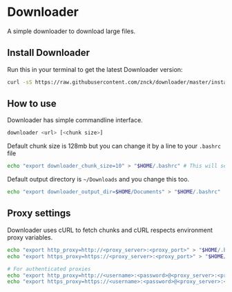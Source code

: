 Downloader
==========

A simple downloader to download large files.


## Install Downloader

Run this in your terminal to get the latest Downloader version:
```bash
curl -sS https://raw.githubusercontent.com/znck/downloader/master/install.sh | sudo bash
```

## How to use

Downloader has simple commandline interface.

```bash
downloader <url> [<chunk size>]
```	

Default chunk size is 128mb but you can change it by a line to your `.bashrc` file

```bash
echo "export downloader_chunk_size=10" > "$HOME/.bashrc" # This will set chunk size to 10mb.
```
Default output directory is `~/Downloads` and you change this too.

```bash
echo "export downloader_output_dir=$HOME/Documents" > "$HOME/.bashrc"
```

## Proxy settings
Downloader uses cURL to fetch chunks and cURL respects environment proxy variables.

```bash
echo "export http_proxy=http://<proxy_server>:<proxy_port>" > "$HOME/.bashrc"
echo "export https_proxy=https://<proxy_server>:<proxy_port>" > "$HOME/.bashrc"

# For authenticated proxies
echo "export http_proxy=http://<username>:<password>@<proxy_server>:<proxy_port>" > "$HOME/.bashrc"
echo "export https_proxy=https://<username>:<password>@<proxy_server>:<proxy_port>" > "$HOME/.bashrc"
```
